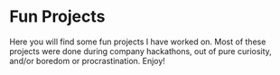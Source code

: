 # Fun Projects

Here you will find some fun projects I have worked on.  Most of these projects were done during company hackathons, out of pure curiosity, and/or boredom or procrastination. Enjoy! 